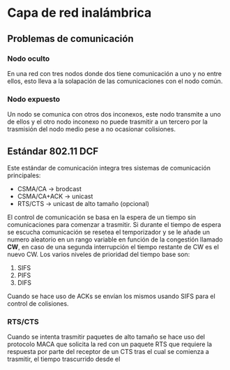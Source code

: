 # Capa de red inalámbrica
## Problemas de comunicación
### Nodo oculto
En una red con tres nodos donde dos tiene comunicación a uno y no entre ellos, esto lleva a la solapación de las comunicaciones con el nodo común.
### Nodo expuesto
Un nodo se comunica con otros dos inconexos, este nodo transmite a uno de ellos y el otro nodo inconexo no puede trasmitir a un tercero por la trasmisión del nodo medio pese a no ocasionar colisiones.
## Estándar 802.11 DCF
Este estándar de comunicación integra tres sistemas de comunicación principales:
- CSMA/CA -> brodcast
- CSMA/CA+ACK -> unicast
- RTS/CTS -> unicast de alto tamaño (opcional)

El control de comunicación se basa en la espera de un tiempo sin comunicaciones para comenzar a trasmitir. Si durante el tiempo de espera se escucha comunicación se resetea el temporizador y se le añade un numero aleatorio en un rango variable en función de la congestión llamado **CW**, en caso de una segunda interrupción el tiempo restante de CW es el nuevo CW. Los varios niveles de prioridad del tiempo base son:
1. SIFS
2. PIFS
3. DIFS

Cuando se hace uso de ACKs se envían los mismos usando SIFS para el control de colisiones.
### RTS/CTS
Cuando se intenta trasmitir paquetes de alto tamaño se hace uso del protocolo MACA que solicita la red con un paquete RTS que requiere la respuesta por parte del receptor de un CTS tras el cual se comienza a trasmitir, el tiempo trascurrido desde el 